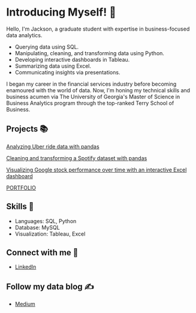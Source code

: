 # Introducing Myself! 👋

<!--
**JacksonWaddleton/JacksonWaddleton** is a ✨ _special_ ✨ repository because its `README.md` (this file) appears on your GitHub profile.

Here are some ideas to get you started:
-->

Hello, I'm Jackson, a graduate student with expertise in business-focused data analytics. 

- Querying data using SQL.
- Manipulating, cleaning, and transforming data using Python.
- Developing interactive dashboards in Tableau.
- Summarizing data using Excel.
- Communicating insights via presentations.

I began my career in the financial services industry before becoming enamoured with the world of data. Now, I'm honing my technical skills and business acumen via The University of Georgia's Master of Science in Business Analytics program through the top-ranked Terry School of Business. 

## Projects 📚

[Analyzing Uber ride data with pandas ](https://github.com/JacksonWaddleton/uber-pandas-analysis/tree/main)

[Cleaning and transforming a Spotify dataset with pandas](https://github.com/JacksonWaddleton/spotify-transformation-pandas)

[Visualizing Google stock performance over time with an interactive Excel dashboard](https://github.com/JacksonWaddleton/google-stock-excel)

[PORTFOLIO](https://github.com/JacksonWaddleton/portfolio-guide)





## Skills 🔨

- Languages: SQL, Python
- Database: MySQL
- Visualization: Tableau, Excel

## Connect with me 🤝
- [LinkedIn](https://www.linkedin.com/in/jackson-waddleton/)

## Follow my data blog ✍
- [Medium](https://medium.com/@jacksonwaddleton)

